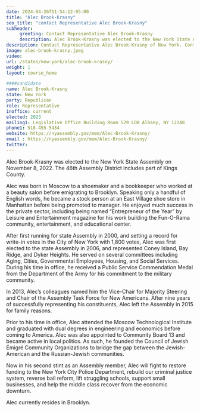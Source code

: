 ```yaml
---
date: 2024-04-26T11:54:12-05:00
title: "Alec Brook-Krasny"
seo_title: "contact Representative Alec Brook-Krasny"
subheader:
     greeting: Contact Representative Alec Brook-Krasny
     description: Alec Brook-Krasny was elected to the New York State Assembly on November 8, 2022. The 46th Assembly District includes part of Kings County. He assumed office on January 1, 2023. His current term ends on January 1, 2025.
description: Contact Representative Alec Brook-Krasny of New York. Contact information for Alec Brook-Krasny includes email address, phone number, and mailing address.
image: alec-brook-krasny.jpeg
video:
url: /states/new-york/alec-brook-krasny/
weight: 1
layout: course_home

####candidate
name: Alec Brook-Krasny
state: New York
party: Republican
role: Representative
inoffice: current
elected: 2023
mailing1: Legislative Office Building Room 529 LOB Albany, NY 12248
phone1: 518-455-5434
website: https://nyassembly.gov/mem/Alec-Brook-Krasny/
email : https://nyassembly.gov/mem/Alec-Brook-Krasny/
twitter:
---
```


Alec Brook-Krasny was elected to the New York State Assembly on November 8, 2022. The 46th Assembly District includes part of Kings County.

Alec was born in Moscow to a shoemaker and a bookkeeper who worked at a beauty salon before emigrating to Brooklyn. Speaking only a handful of English words, he became a stock person at an East Village shoe store in Manhattan before being promoted to manager. He enjoyed much success in the private sector, including being named “Entrepreneur of the Year” by Leisure and Entertainment magazine for his work building the Fun-O-Rama community, entertainment, and educational center.

After first running for state Assembly in 2000, and setting a record for write-in votes in the City of New York with 1,800 votes, Alec was first elected to the state Assembly in 2006, and represented Coney Island, Bay Ridge, and Dyker Heights. He served on several committees including Aging, Cities, Governmental Employees, Housing, and Social Services. During his time in office, he received a Public Service Commendation Medal from the Department of the Army for his commitment to the military community.

In 2013, Alec’s colleagues named him the Vice-Chair for Majority Steering and Chair of the Assembly Task Force for New Americans. After nine years of successfully representing his constituents, Alec left the Assembly in 2015 for family reasons.

Prior to his time in office, Alec attended the Moscow Technological Institute and graduated with dual degrees in engineering and economics before coming to America. Alec was also appointed to Community Board 13 and became active in local politics. As such, he founded the Council of Jewish Émigré Community Organizations to bridge the gap between the Jewish-American and the Russian-Jewish communities.

Now in his second stint as an Assembly member, Alec will fight to restore funding to the New York City Police Department, rebuild our criminal justice system, reverse bail reform, lift struggling schools, support small businesses, and help the middle class recover from the economic downturn.

Alec currently resides in Brooklyn.
